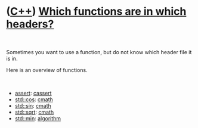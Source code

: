 
 

 

 

 

 

([C++](Cpp.md)) [Which functions are in which headers?](CppFunctionHeaders.md)
================================================================================

 

Sometimes you want to use a function, but do not know which header file
it is in.

Here is an overview of functions.

 

-   [assert](CppAssert.md): [cassert](CppCassertH.md)
-   [std::cos](CppStdCos.md): [cmath](CppCmathH.md)
-   [std::sin](CppSin.md): [cmath](CppCmathH.md)
-   [std::sqrt](CppSqrt.md): [cmath](CppCmathH.md)
-   [std::min](CppStdMin.md): [algorithm](CppAlgorithmH.md)

 

 

 

 

 

 


